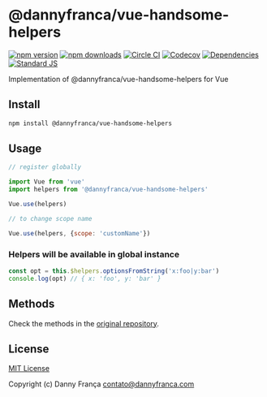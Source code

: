 # @dannyfranca/vue-handsome-helpers

[![npm version][npm-version-src]][npm-version-href]
[![npm downloads][npm-downloads-src]][npm-downloads-href]
[![Circle CI][circle-ci-src]][circle-ci-href]
[![Codecov][codecov-src]][codecov-href]
[![Dependencies][david-dm-src]][david-dm-href]
[![Standard JS][standard-js-src]][standard-js-href]

Implementation of @dannyfranca/vue-handsome-helpers for Vue

## Install

```bash
npm install @dannyfranca/vue-handsome-helpers
```

## Usage

```js
// register globally

import Vue from 'vue'
import helpers from '@dannyfranca/vue-handsome-helpers'

Vue.use(helpers)
```
```js
// to change scope name

Vue.use(helpers, {scope: 'customName'})
```

### Helpers will be available in global instance

```js
const opt = this.$helpers.optionsFromString('x:foo|y:bar')
console.log(opt) // { x: 'foo', y: 'bar' }
```

## Methods
Check the methods in the [original repository](https://github.com/dannyfranca/vue-handsome-helpers).

## License

[MIT License](./LICENSE)

Copyright (c) Danny França <contato@dannyfranca.com>

<!-- Badges -->
[npm-version-src]: https://img.shields.io/npm/dt/@dannyfranca/vue-handsome-helpers.svg?style=flat-square
[npm-version-href]: https://npmjs.com/package/@dannyfranca/vue-handsome-helpers

[npm-downloads-src]: https://img.shields.io/npm/v/@dannyfranca/vue-handsome-helpers/latest.svg?style=flat-square
[npm-downloads-href]: https://npmjs.com/package/@dannyfranca/vue-handsome-helpers

[circle-ci-src]: https://img.shields.io/circleci/project/github/dannyfranca/vue-handsome-helpers.svg?style=flat-square
[circle-ci-href]: https://circleci.com/gh/dannyfranca/vue-handsome-helpers

[codecov-src]: https://img.shields.io/codecov/c/github/dannyfranca/vue-handsome-helpers.svg?style=flat-square
[codecov-href]: https://codecov.io/gh/dannyfranca/vue-handsome-helpers

[david-dm-src]: https://david-dm.org/dannyfranca/vue-handsome-helpers/status.svg?style=flat-square
[david-dm-href]: https://david-dm.org/dannyfranca/vue-handsome-helpers

[standard-js-src]: https://img.shields.io/badge/code_style-standard-brightgreen.svg?style=flat-square
[standard-js-href]: https://standardjs.com
